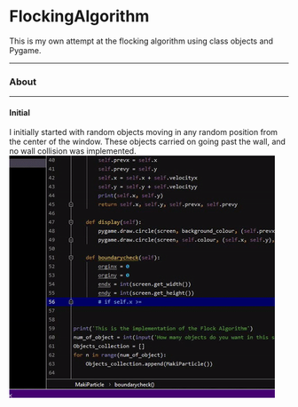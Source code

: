 <h1>FlockingAlgorithm</h1>
This is my own attempt at the flocking algorithm using class objects and Pygame.
<hr>
<h3>About</h3>
<hr>
<h4> Initial </h4>
I initially started with random objects moving in any random position from the center of the window. These objects carried on going past the wall, and no wall collision was implemented.
<img src='https://raw.githubusercontent.com/makiisthenes/FlockingAlgorithm/master/ezgif.com-crop.gif'>
